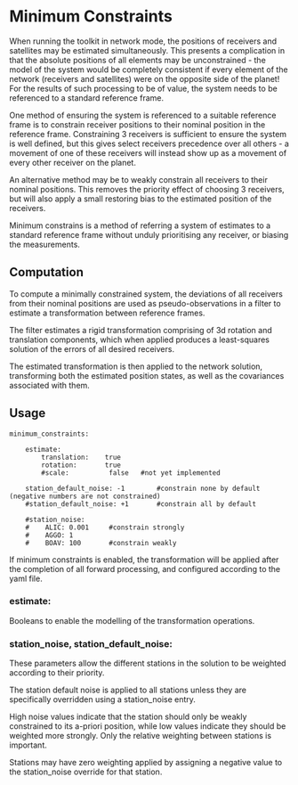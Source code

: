 
# Minimum Constraints

When running the toolkit in network mode, the positions of receivers and satellites may be estimated simultaneously. This presents a complication in that the absolute positions of all elements may be unconstrained - the model of the system would be completely consistent if every element of the network (receivers and satellites) were on the opposite side of the planet! For the results of such processing to be of value, the system needs to be referenced to a standard reference frame.

One method of ensuring the system is referenced to a suitable reference frame is to constrain receiver positions to their nominal position in the reference frame. Constraining 3 receivers is sufficient to ensure the system is well defined, but this gives select receivers precedence over all others - a movement of one of these receivers will instead show up as a movement of every other receiver on the planet.

An alternative method may be to weakly constrain all receivers to their nominal positions. This removes the priority effect of choosing 3 receivers, but will also apply a small restoring bias to the estimated position of the receivers.

Minimum constrains is a method of referring a system of estimates to a standard reference frame without unduly prioritising any receiver, or biasing the measurements.

## Computation

To compute a minimally constrained system, the deviations of all receivers from their nominal positions are used as pseudo-observations in a filter to estimate a transformation between reference frames.

The filter estimates a rigid transformation comprising of 3d rotation and translation components, which when applied produces a least-squares solution of the errors of all desired receivers.

The estimated transformation is then applied to the network solution, transforming both the estimated position states, as well as the covariances associated with them.

## Usage

    minimum_constraints:

        estimate:
            translation:    true
            rotation:       true
            #scale:          false   #not yet implemented

        station_default_noise: -1        #constrain none by default (negative numbers are not constrained)
        #station_default_noise: +1       #constrain all by default

        #station_noise:
        #    ALIC: 0.001     #constrain strongly
        #    AGGO: 1
        #    BOAV: 100       #constrain weakly

If minimum constraints is enabled, the transformation will be applied after the completion of all forward processing, and configured according to the yaml file.

### estimate:

Booleans to enable the modelling of the transformation operations.

### station_noise, station_default_noise:

These parameters allow the different stations in the solution to be weighted according to their priority.

The station default noise is applied to all stations unless they are specifically overridden using a station\_noise entry.

High noise values indicate that the station should only be weakly constrained to its a-priori position, while low values indicate they should be weighted more strongly. Only the relative weighting between stations is important.

Stations may have zero weighting applied by assigning a negative value to the station_noise override for that station.